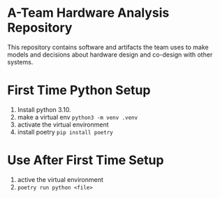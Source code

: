 # A-Team Hardware Analysis Repository

This repository contains software and artifacts the team uses to make models and decisions about hardware design and co-design with other systems.

# First Time Python Setup

1. Install python 3.10.
2. make a virtual env `python3 -m venv .venv`
3. activate the virtual environment
4. install poetry `pip install poetry`

# Use After First Time Setup

1. active the virtual environment
2. `poetry run python <file>`
